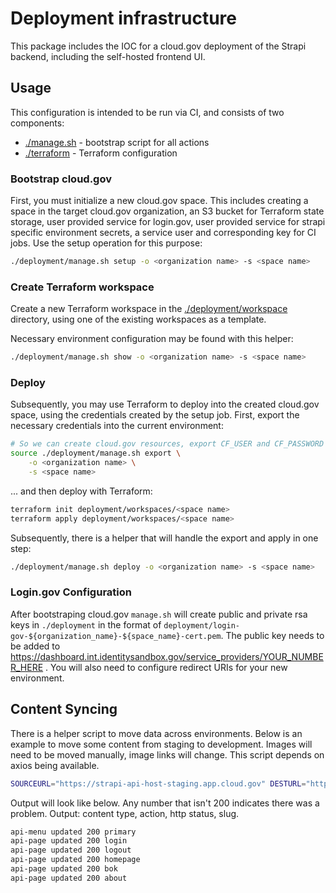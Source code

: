 # Deployment infrastructure

This package includes the IOC for a cloud.gov deployment of the Strapi backend, including the self-hosted frontend UI.

## Usage

This configuration is intended to be run via CI, and consists of two components:

- [./manage.sh](manage.sh) - bootstrap script for all actions
- [./terraform](terraform) - Terraform configuration

### Bootstrap cloud.gov

First, you must initialize a new cloud.gov space. This includes creating a space in the target cloud.gov organization, an S3 bucket for Terraform state storage, user provided service for 
login.gov, user provided service for strapi specific environment secrets, a service user and corresponding key for CI jobs. Use the setup operation for this purpose:

```bash
./deployment/manage.sh setup -o <organization name> -s <space name>
```

### Create Terraform workspace

Create a new Terraform workspace in the [./deployment/workspace](./deployment/workspace) directory, using one of the existing workspaces as a template.

Necessary environment configuration may be found with this helper:

```bash
./deployment/manage.sh show -o <organization name> -s <space name>
```


### Deploy

Subsequently, you may use Terraform to deploy into the created cloud.gov space, using the credentials created by the setup job. First, export the necessary credentials into the current environment:

```bash
# So we can create cloud.gov resources, export CF_USER and CF_PASSWORD for the service user, as well as AWS credentials to the Terraform S3 bucket:
source ./deployment/manage.sh export \
    -o <organization name> \
    -s <space name>
```

... and then deploy with Terraform:

```bash
terraform init deployment/workspaces/<space name>
terraform apply deployment/workspaces/<space name>
```

Subsequently, there is a helper that will handle the export and apply in one step:

```bash
./deployment/manage.sh deploy -o <organization name> -s <space name>
```

### Login.gov Configuration

After bootstraping cloud.gov `manage.sh` will create public and private rsa keys in `./deployment` in the format of `deployment/login-gov-${organization_name}-${space_name}-cert.pem`. The public key needs to be added to https://dashboard.int.identitysandbox.gov/service_providers/YOUR_NUMBER_HERE . You will also need to configure redirect URIs for your new environment.


## Content Syncing

There is a helper script to move data across environments. Below is an example to move some content from staging to development. Images will need to be moved manually, image links will change. This script depends on axios being available.

```bash
SOURCEURL="https://strapi-api-host-staging.app.cloud.gov" DESTURL="https://strapi-api-host-dev.app.cloud.gov" DESTTOKEN="TOKEN_HERE" SOURCETOKEN="TOKEN_HERE" node ./cms-content-sync.js
```

Output will look like below. Any number that isn't 200 indicates there was a problem. Output: content type, action, http status, slug.

```bash
api-menu updated 200 primary
api-page updated 200 login
api-page updated 200 logout
api-page updated 200 homepage
api-page updated 200 bok
api-page updated 200 about

```
